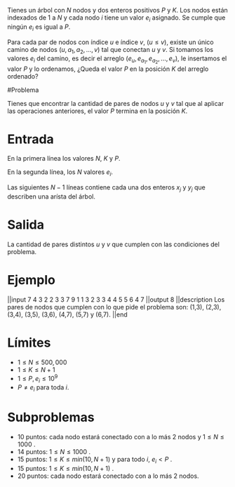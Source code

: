 Tienes un árbol con $N$ nodos y dos enteros positivos $P$ y $K$. Los nodos están indexados de $1$ a $N$ y cada nodo $i$ tiene un valor $e_i$ asignado. Se cumple que ningún $e_i$ es igual a $P$.

Para cada par de nodos con índice $u$ e índice $v$,  ($u \leq v$), existe un único camino de nodos ($u,a_1, a_2, ...,v$) tal que conectan $u$ y $v$. Si tomamos los valores $e_i$ del camino, es decir el arreglo ($e_u, e_{a_1}, e_{a_2}, ..., e_v$), le insertamos el valor $P$ y lo ordenamos, ¿Queda el valor $P$ en la posición $K$ del arreglo ordenado?

#Problema

Tienes que encontrar la cantidad de pares de nodos $u$ y $v$ tal que al aplicar las operaciones anteriores, el valor $P$ termina en la posición $K$.

# Entrada

En la primera línea los valores $N$, $K$ y $P$.

En la segunda línea, los $N$ valores $e_i$.

Las siguientes $N-1$ líneas contiene cada una dos enteros $x_j$ y $y_j$ que describen una arísta del árbol.


# Salida

La cantidad de pares distintos $u$ y $v$ que cumplen con las condiciones del problema.

# Ejemplo

||input
7 4 3
2 2 3 3 7 9 1
1 3
2 3
3 4
4 5
5 6
4 7
||output
8
||description
Los pares de nodos que cumplen con lo que pide el problema son:
(1,3), (2,3), (3,4), (3,5), (3,6), (4,7), (5,7) y (6,7).
||end

# Límites

* $1 \leq N \leq 500,000$
* $1 \leq K \leq N+1$
* $1 \leq P, e_i \leq 10^9$
* $P \neq e_i$ para toda $i$.


# Subproblemas

* 10 puntos: cada nodo estará conectado con a lo más 2 nodos y $1 \leq N \leq 1000$ .
* 14 puntos: $1 \leq N \leq 1000$ .
* 15 puntos: $1 \leq K \leq min(10, N+1)$ y para todo $i$, $e_i < P$ .
* 15 puntos: $1 \leq K \leq min(10, N+1)$ .
* 20 puntos: cada nodo estará conectado con a lo más 2 nodos.


